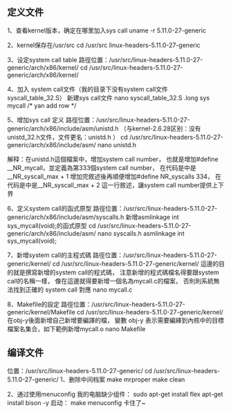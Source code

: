 ## 定义文件
1、查看kernel版本，确定在哪里加入sys call
uname -r
    5.11.0-27-generic

2、kernel保存在/usr/src
cd /usr/src
    linux-headers-5.11.0-27-generic

3、设定system call table
路徑位置：/usr/src/linux-headers-5.11.0-27-generic/arch/x86/kernel/
cd /usr/src/linux-headers-5.11.0-27-generic/arch/x86/kernel/

4、加入 system call文件（我的目录下没有system call文件syscall_table_32.S）
新建sys call文件 
nano syscall_table_32.S
    .long sys mycall    /* yan add row */

5、增加sys call 定义
路徑位置：/usr/src/linux-headers-5.11.0-27-generic/arch/x86/include/asm/unistd.h
（与kernel-2.6.28区别：没有unistd_32.h文件，文件更名：unistd.h ）
cd /usr/src/linux-headers-5.11.0-27-generic/arch/x86/include/asm/
nano unistd.h

解释：在unistd.h這個檔案中，增加system call number，
也就是增加#define __NR_mycall，並定義為第333個system call number，
    在代码是中是__NR_syscall_max + 1
增加完敘述後再順便增加#define NR_syscalls     334，
    在代码是中是__NR_syscall_max + 2
這一行敘述，讓system call number提供上下界


6、定义system call的函式原型
路徑位置：/usr/src/linux-headers-5.11.0-27-generic/arch/x86/include/asm/syscalls.h
新增asmlinkage int sys_mycall(void);的函式原型
cd /usr/src/linux-headers-5.11.0-27-generic/arch/x86/include/asm/
nano syscalls.h
    asmlinkage int sys_mycall(void);

7、新增system call的主程式碼
路徑位置：/usr/src/linux-headers-5.11.0-27-generic/kernel/
cd /usr/src/linux-headers-5.11.0-27-generic/kernel/
這邊的目的就是撰寫新增的system call的程式碼，
注意新增的程式碼檔名得要跟system call的名稱一樣，
像在這邊就得要新增一個名為mycall.c的檔案，
否則則系統無法找到正確的 system call 對應
nano mycall.c

8、Makefile的設定
路徑位置：/usr/src/linux-headers-5.11.0-27-generic/kernel/Makefile
cd /usr/src/linux-headers-5.11.0-27-generic/kernel/
在obj-y後面新增自己新增要編譯的檔， 變數 obj-y 表示需要編繹到內核中的目標檔案名集合，如下範例新增mycall.o
nano Makefile
    
## 编译文件
位置：/usr/src/linux-headers-5.11.0-27-generic/
cd /usr/src/linux-headers-5.11.0-27-generic/
1、删除中间档案
make mrproper
make clean

2、通过使用menuconfig
我的电脑缺少组件：
sudo apt-get install flex
apt-get install bison -y
启动： make menuconfig
卡住了~
